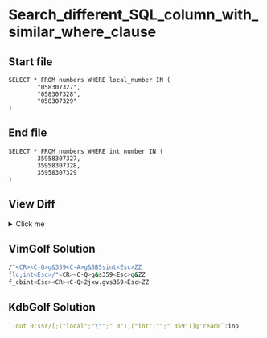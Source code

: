 # Search_different_SQL_column_with_similar_where_clause
## Start file
```
SELECT * FROM numbers WHERE local_number IN (
        "058307327",
        "058307328",
        "058307329"
)
```
## End file
```
SELECT * FROM numbers WHERE int_number IN (
        35958307327,
        35958307328,
        35958307329
)
```
## View Diff
<details><summary>Click me</summary>

```
1,4c1,4
< SELECT * FROM numbers WHERE local_number IN (
<         "058307327",
<         "058307328",
<         "058307329"
---
> SELECT * FROM numbers WHERE int_number IN (
>         35958307327,
>         35958307328,
>         35958307329
```
</details>

## VimGolf Solution
```sh
/"<CR><C-Q>g&359<C-A>g&5B5sint<Esc>ZZ
flc;int<Esc>/"<CR><C-Q>g&s359<Esc>g&ZZ
f_cbint<Esc><CR><C-Q>2jxw.gvs359<Esc>ZZ
```
## KdbGolf Solution
```q
`:out 0:ssr/[;("local";"\"";" 0");("int";"";" 359")]@'read0`:inp
```
